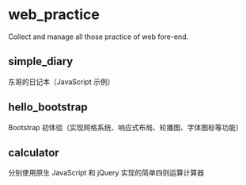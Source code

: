 # web_practice
Collect and manage all those practice of web fore-end.

## simple_diary
东哥的日记本（JavaScript 示例）

## hello_bootstrap
Bootstrap 初体验（实现网格系统、响应式布局、轮播图、字体图标等功能）

## calculator
分别使用原生 JavaScript 和 jQuery 实现的简单四则运算计算器
